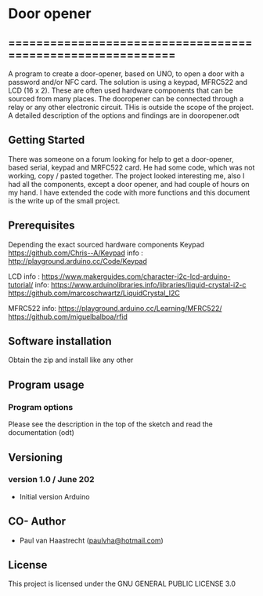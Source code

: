 # Door opener

## ===========================================================

A program to create a door-opener, based on UNO, to open a door with
a password and/or NFC card. The solution is using a keypad, MFRC522
and LCD (16 x 2). These are often used hardware components that can be
sourced from many places. The dooropener can be connected through a
relay or any other electronic circuit. THis is outside the scope of the
project.
<br> A detailed description of the options and findings are in dooropener.odt

## Getting Started
There was someone on a forum looking for help to get a door-opener, based serial,
keypad and MRFC522 card. He had some code, which was not working, copy / pasted
together.  The project looked interesting me, also I had all the components,
except a door opener, and had couple of hours on my hand. I have extended
the code with more functions and this document is the write up of the small project.

## Prerequisites
Depending the exact sourced hardware components
Keypad
 https://github.com/Chris--A/Keypad
 info : http://playground.arduino.cc/Code/Keypad

LCD
 info : https://www.makerguides.com/character-i2c-lcd-arduino-tutorial/
 info: https://www.arduinolibraries.info/libraries/liquid-crystal-i2-c
 https://github.com/marcoschwartz/LiquidCrystal_I2C

MFRC522
 info: https://playground.arduino.cc/Learning/MFRC522/
 https://github.com/miguelbalboa/rfid

## Software installation
Obtain the zip and install like any other

## Program usage
### Program options
Please see the description in the top of the sketch and read the documentation (odt)

## Versioning

### version 1.0 / June 202
 * Initial version Arduino

## CO- Author
 * Paul van Haastrecht (paulvha@hotmail.com)

## License
This project is licensed under the GNU GENERAL PUBLIC LICENSE 3.0

